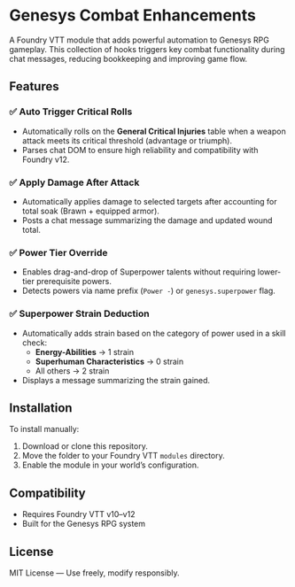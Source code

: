 # Genesys Combat Enhancements

A Foundry VTT module that adds powerful automation to Genesys RPG gameplay. This collection of hooks triggers key combat functionality during chat messages, reducing bookkeeping and improving game flow.

## Features

### ✅ Auto Trigger Critical Rolls
- Automatically rolls on the **General Critical Injuries** table when a weapon attack meets its critical threshold (advantage or triumph).
- Parses chat DOM to ensure high reliability and compatibility with Foundry v12.

### ✅ Apply Damage After Attack
- Automatically applies damage to selected targets after accounting for total soak (Brawn + equipped armor).
- Posts a chat message summarizing the damage and updated wound total.

### ✅ Power Tier Override
- Enables drag-and-drop of Superpower talents without requiring lower-tier prerequisite powers.
- Detects powers via name prefix (`Power -`) or `genesys.superpower` flag.

### ✅ Superpower Strain Deduction
- Automatically adds strain based on the category of power used in a skill check:
  - **Energy-Abilities** → 1 strain
  - **Superhuman Characteristics** → 0 strain
  - All others → 2 strain
- Displays a message summarizing the strain gained.

## Installation

To install manually:

1. Download or clone this repository.
2. Move the folder to your Foundry VTT `modules` directory.
3. Enable the module in your world’s configuration.

## Compatibility

- Requires Foundry VTT v10–v12
- Built for the Genesys RPG system

## License

MIT License — Use freely, modify responsibly.
